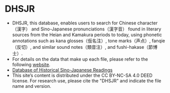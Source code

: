 # DHSJR
- DHSJR, this database, enables users to search for Chinese character（漢字） and Sino-Japanese pronunciations（漢字音） found in literary sources from the Heian and Kamakura periods to today, using phonetic annotations such as kana glosses（仮名注）, tone marks（声点）, fanqie（反切）, and similar sound notes（類音注）, and fushi-hakase（節博士）.
- For details on the data that make up each file, please refer to the following [website](https://dhsjr.w.waseda.jp/?page_id=19).
- [Database of Historical Sino-Japanese Readings](https://dhsjr.w.waseda.jp)
- This site’s content is distributed under the CC BY-NC-SA 4.0 DEED license.
For research use, please cite the "DHSJR" and indicate the file name and version.
